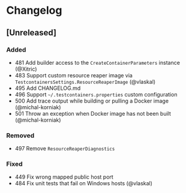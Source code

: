 # Changelog

## [Unreleased]

### Added

- 481 Add builder access to the `CreateContainerParameters` instance (@Xitric)
- 483 Support custom resource reaper image via `TestcontainersSettings.ResourceReaperImage` (@vlaskal)
- 495 Add CHANGELOG.md
- 496 Support `~/.testcontainers.properties` custom configuration
- 500 Add trace output while building or pulling a Docker image (@michal-korniak)
- 501 Throw an exception when Docker image has not been built (@michal-korniak)

### Removed

- 497 Remove `ResourceReaperDiagnostics`

### Fixed

- 449 Fix wrong mapped public host port
- 484 Fix unit tests that fail on Windows hosts (@vlaskal)
